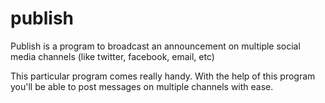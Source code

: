 publish
=======

Publish is a program to broadcast an announcement on multiple social media channels (like twitter, facebook, email, etc)

This particular program comes really handy.
With the help of this program you'll be able to post messages on multiple channels with ease.
